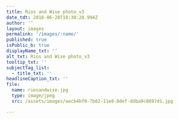 ```yaml
---
title: Rios and Wise photo_v3
date_tdt: 2018-06-28T18:38:28.994Z
author: ''
layout: images
permalink: '/images/:name/'
published: true
isPublic_b: true
displayName_txt: ''
alt_txt: Rios and Wise photo_v3
tooltip_txt: ''
subjectTag_list:
  - title_txt: ''
headlineCaption_txt: ''
file:
  name: riosandwise.jpg
  type: image/jpeg
  src: /assets/images/aecb4bf0-7b02-11e8-8def-ddba9c8697d1.jpg

---
```


